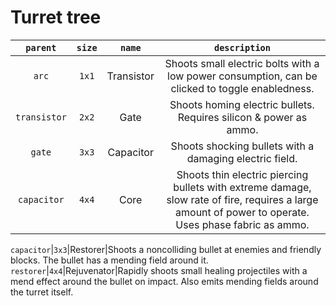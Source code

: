 # Turret tree

|`parent`|`size`|`name`|`description`|
|:-:|:-:|:-:|:-:|
`arc`|`1x1`|Transistor|Shoots small electric bolts with a low power consumption, can be clicked to toggle enabledness.
`transistor`|`2x2`|Gate|Shoots homing electric bullets. Requires silicon & power as ammo.
`gate`|`3x3`|Capacitor|Shoots shocking bullets with a damaging electric field.
`capacitor`|`4x4`|Core|Shoots thin electric piercing bullets with extreme damage, slow rate of fire, requires a large amount of power to operate. Uses phase fabric as ammo.

`capacitor`|`3x3`|Restorer|Shoots a noncolliding bullet at enemies and friendly blocks. The bullet has a mending field around it.
`restorer`|`4x4`|Rejuvenator|Rapidly shoots small healing projectiles with a mend effect around the bullet on impact.  Also emits mending fields around the turret itself.